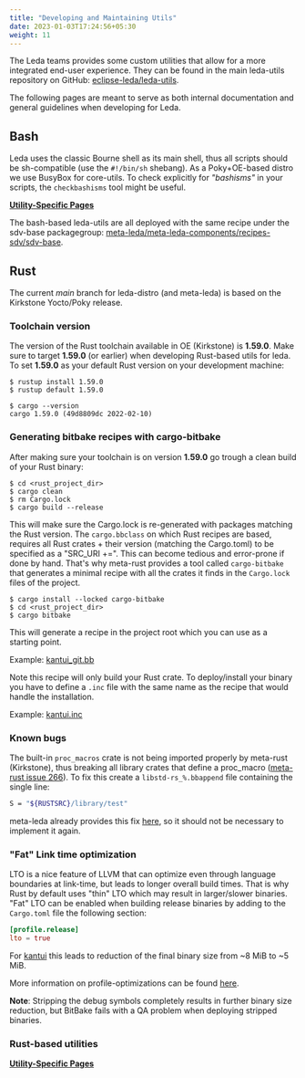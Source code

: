 ```yaml
---
title: "Developing and Maintaining Utils"
date: 2023-01-03T17:24:56+05:30
weight: 11
---
```


The Leda teams provides some custom utilities that allow for a more integrated end-user experience. They can be found in the main leda-utils repository on GitHub: [eclipse-leda/leda-utils](https://github.com/eclipse-leda/leda-utils).

The following pages are meant to serve as both internal documentation and general guidelines when developing for Leda.

## Bash

Leda uses the classic Bourne shell as its main shell, thus all scripts should be sh-compatible (use the `#!/bin/sh` shebang). As a Poky+OE-based distro we use BusyBox for core-utils. To check explicitly for *"bashisms"* in your scripts, the
`checkbashisms` tool might be useful.

[**Utility-Specific Pages**](shell/)

The bash-based leda-utils are all deployed with the same recipe under the sdv-base packagegroup: [meta-leda/meta-leda-components/recipes-sdv/sdv-base](https://github.com/eclipse-leda/meta-leda/blob/main/meta-leda-components/recipes-sdv/sdv-base).

## Rust

The current _main_ branch for leda-distro (and meta-leda) is based on the Kirkstone Yocto/Poky release.

### Toolchain version

The version of the Rust toolchain available in OE (Kirkstone) is **1.59.0**. Make sure to target **1.59.0** (or earlier) when developing Rust-based utils for leda. To set **1.59.0** as your default Rust version on your development machine:

```shell
$ rustup install 1.59.0
$ rustup default 1.59.0
```

```shell
$ cargo --version
cargo 1.59.0 (49d8809dc 2022-02-10)
```

### Generating bitbake recipes with cargo-bitbake

After making sure your toolchain is on version **1.59.0** go trough a clean build of your Rust binary:

```shell
$ cd <rust_project_dir>
$ cargo clean
$ rm Cargo.lock
$ cargo build --release
```

This will make sure the Cargo.lock is re-generated with packages matching the Rust version. The `cargo.bbclass` on which Rust recipes are based, requires all Rust crates + their version (matching the Cargo.toml) to be specified as a "SRC_URI +=". This can become tedious and error-prone if done by hand. That's why meta-rust provides a tool called `cargo-bitbake` that generates a minimal recipe with all the crates it finds in the `Cargo.lock` files of the project.

```shell
$ cargo install --locked cargo-bitbake
$ cd <rust_project_dir>
$ cargo bitbake
```

This will generate a recipe in the project root which you can use as a starting point.

Example: [kantui_git.bb](https://github.com/eclipse-leda/meta-leda/blob/main/meta-leda-components/recipes-sdv/eclipse-leda/kantui_git.bb)

Note this recipe will only build your Rust crate. To deploy/install your binary you have to define a `.inc` file with the same name as the recipe that would handle the installation.

Example: [kantui.inc](https://github.com/eclipse-leda/meta-leda/blob/main/meta-leda-components/recipes-sdv/eclipse-leda/kantui.inc)

### Known bugs

The built-in `proc_macros` crate is not being imported properly by meta-rust (Kirkstone), thus breaking all library crates that define a proc_macro ([meta-rust issue 266](https://github.com/meta-rust/meta-rust/issues/266)). To fix this create a `libstd-rs_%.bbappend` file containing the single line:

```bash
S = "${RUSTSRC}/library/test"
```

meta-leda already provides this fix [here](https://github.com/eclipse-leda/meta-leda/blob/main/meta-leda-components/recipes-sdv/eclipse-leda/libstd-rs_%25.bbappend), so it should not be necessary to implement it again.

### "Fat" Link time optimization

LTO is a nice feature of LLVM that can optimize even through language boundaries at link-time, but leads to longer overall build times. That is why Rust by default uses "thin" LTO which may result in larger/slower binaries. "Fat" LTO can be enabled when building release binaries by adding to the `Cargo.toml` file the following section:

```toml
[profile.release]
lto = true
```

For [kantui](rust/kantui) this leads to reduction of the final binary size from ~8 MiB to ~5 MiB.

More information on profile-optimizations can be found [here](https://doc.rust-lang.org/cargo/reference/profiles.html).

**Note**: Stripping the debug symbols completely results in further binary size reduction, but BitBake fails with a QA problem when deploying stripped binaries.

### Rust-based utilities

[**Utility-Specific Pages**](rust/)